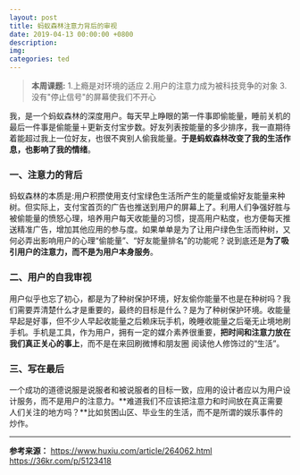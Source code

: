 ```yaml
---
layout: post
title: 蚂蚁森林注意力背后的审视
date: 2019-04-13 00:00:00 +0800
description:
img:
categories: ted
---
```


> **本周课题:**
> 1.上瘾是对环境的适应
> 2.用户的注意力成为被科技竞争的对象
> 3.没有"停止信号"的屏幕使我们不开心

   我，是一个蚂蚁森林的深度用户。每天早上睁眼的第一件事即偷能量，睡前关机的最后一件事是偷能量＋更新支付宝步数。好友列表按能量的多少排序，我一直期待着能超过我上一位好友，也很不爽别人偷我能量。**于是蚂蚁森林改变了我的生活作息，也影响了我的情绪**。

### 一、注意力的背后
蚂蚁森林的本质是:用户积攒使用支付宝绿色生活所产生的能量或偷好友能量来种树。但实际上，支付宝首页的广告也推送到用户的屏幕上了。利用人们争强好胜与被偷能量的愤怒心理，培养用户每天收能量的习惯，提高用户粘度，也方便每天推送精准广告，增加其他应用的参与度。如果单单是为了让用户绿色生活而种树，又何必弄出影响用户的心理“偷能量”、“好友能量排名”的功能呢？说到底还是**为了吸引用户的注意力，而不是为用户本身服务**。

### 二、用户的自我审视
用户似乎也忘了初心，都是为了种树保护环境，好友偷你能量不也是在种树吗？我们需要弄清楚什么才是重要的，最终的目标是什么？是为了种树保护环境。收能量早起是好事，但不少人早起收能量之后赖床玩手机，晚睡收能量之后毫无止境地刷手机。手机是工具，作为用户，拥有一定的媒介素养很重要，**把时间和注意力放在我们真正关心的事上**，而不是在来回刷微博和朋友圈
阅读他人修饰过的“生活”。

### 三、写在最后
一个成功的道德说服是说服者和被说服者的目标一致，应用的设计者应以为用户设计服务，而不是用户的注意力。**难道我们不应该把注意力和时间放在真正需要人们关注的地方吗？**比如贫困山区、毕业生的生活，而不是所谓的娱乐事件的炒作。


------------



**参考来源：**
https://www.huxiu.com/article/264062.html
https://36kr.com/p/5123418